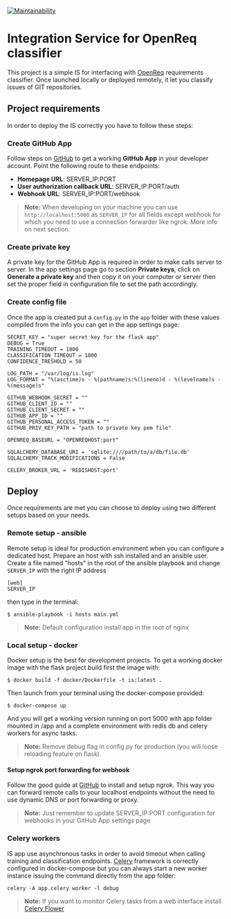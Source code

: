 [![Maintainability](https://api.codeclimate.com/v1/badges/b2facb117b2690bc0114/maintainability)](https://codeclimate.com/github/apuliasoft/github-issue-labeler-integration-server/maintainability)

# Integration Service for OpenReq classifier
This project is a simple IS for interfacing with [OpenReq](https://github.com/OpenReqEU/requirements-classifier) requirements classifier.
Once launched locally or deployed remotely, it let you classify issues of GIT repositories.

## Project requirements
In order to deploy the IS correctly you have to follow these steps:

### Create GitHub App 
Follow steps on [GitHub](https://developer.github.com/apps/building-oauth-apps/authorizing-oauth-apps/) to get a working **GitHub App** in your developer account.
Point the following route to these endpoints:

- **Homepage URL**: SERVER_IP:PORT
- **User authorization callback URL**: SERVER_IP:PORT/auth
- **Webhook URL**: SERVER_IP:PORT/webhook

> **Note:** When developing on your machine you can use `http://localhost:5000` as `SERVER_IP` for all fields except webhook for which you need to use a connection forwarder like ngrok. More info on next section.

### Create private key
A private key for the GitHub App is required in order to make calls server to server.
In the app settings page go to section **Private keys**, click on **Generate a private key** and then copy it on your computer or server then set the proper field in configuration file to set the path accordingly.

### Create config file
Once the app is created put a `config.py` in the `app` folder with these values compiled from the info you can get in the app settings page:

```
SECRET_KEY = "super secret key for the flask app"
DEBUG = True
TRAINING_TIMEOUT = 1800
CLASSIFICATION_TIMEOUT = 1800
CONFIDENCE_TRESHOLD = 50

LOG_PATH = "/var/log/is.log"
LOG_FORMAT = "%(asctime)s - %(pathname)s:%(lineno)d - %(levelname)s - %(message)s"

GITHUB_WEBHOOK_SECRET = ""
GITHUB_CLIENT_ID = ""
GITHUB_CLIENT_SECRET = ""
GITHUB_APP_ID = ""
GITHUB_PERSONAL_ACCESS_TOKEN = ""
GITHUB_PRIV_KEY_PATH = "path to private key pem file"

OPENREQ_BASEURL = "OPENREQHOST:port"

SQLALCHEMY_DATABASE_URI = 'sqlite:////path/to/a/db/file.db'
SQLALCHEMY_TRACK_MODIFICATIONS = False

CELERY_BROKER_URL = 'REDISHOST:port'
``` 


## Deploy
Once requirements are met you can choose to deploy using two different setups based on your needs.

### Remote setup - ansible
Remote setup is ideal for production environment when you can configure a dedicated host.
Prepare an host with ssh installed and an ansible user.
Create a file named "hosts" in the root of the ansible playbook and change `SERVER_IP` with the right IP address
```
[web]
SERVER_IP
```
then type in the terminal:

```
$ ansible-playbook -i hosts main.yml
```

> **Note:** Default configuration install app in the root of nginx

### Local setup - docker
Docker setup is the best for development projects.
To get a working docker image with the flask project build first the image with:

```
$ docker build -f docker/Dockerfile -t is:latest .
```

Then launch from your terminal using the docker-compose provided:

```
$ docker-compose up
```

And you will get a working version running on port 5000 with app folder mounted in /app and a complete environment with redis db and celery workers for async tasks.

> **Note:** Remove debug flag in config.py for production (you will loose reloading feature on flask).

#### Setup ngrok port forwarding for webhook
Follow the good guide at [GitHub](https://developer.github.com/webhooks/configuring/#using-ngrok) to install and setup ngrok.
This way you can forward remote calls to your localhost endpoints without the need to use dynamic DNS or port forwarding or proxy.

> **Note:** Just remember to update SERVER_IP:PORT configuration for webhooks in your GitHub App settings page

### Celery workers
IS app use asynchronous tasks in order to avoid timeout when calling training and classification endpoints.
[Celery](http://www.celeryproject.org/) framework is correctly configured in docker-compose but you can always start a new worker instance issuing the command directly from the app folder:

```
celery -A app.celery worker -l debug
```

> **Note:** If you want to monitor Celery tasks from a web interface install [Celery Flower](https://flower.readthedocs.io/en/latest/)
